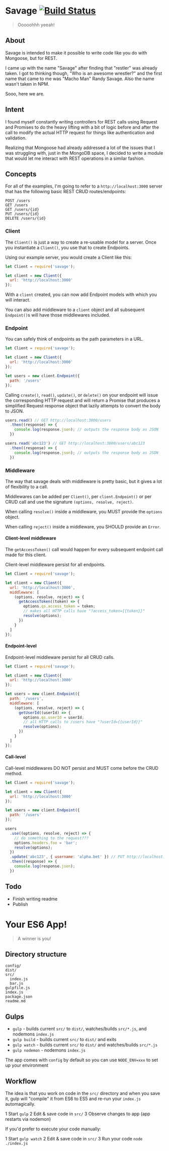 # Savage [![Build Status](https://secure.travis-ci.org/ben-bradley/savage.png)](http://travis-ci.org/ben-bradley/savage)

> Ooooohhh yeeah!

## About

Savage is intended to make it possible to write code like you do with Mongoose, but for REST.

I came up with the name "Savage" after finding that "restler" was already taken.  I got to thinking though, "Who is an awesome wrestler?" and the first name that came to me was "Macho Man" Randy Savage.  Also the name wasn't taken in NPM.

Sooo, here we are.

## Intent

I found myself constantly writing controllers for REST calls using Request and Promises to do the heavy lifting with a bit of logic before and after the call to modify the actual HTTP request for things like authentication and validation.

Realizing that Mongoose had already addressed a lot of the issues that I was struggling with, just in the MongoDB space, I decided to write a module that would let me interact with REST operations in a similar fashion.

## Concepts

For all of the examples, I'm going to refer to a `http://localhost:3000` server that has the following basic REST CRUD routes/endpoints:

```
POST /users
GET /users
GET /users/{id}
PUT /users/{id}
DELETE /users/{id}
```

### Client

The `Client()` is just a way to create a re-usable model for a server.  Once you instantiate a `Client()`, you use that to create Endpoints.

Using our example server, you would create a Client like this:

```javascript
let Client = require('savage');

let client = new Client({
  url: 'http://localhost:3000'
});
```

With a `client` created, you can now add Endpoint models with which you will interact.

You can also add middleware to a `client` object and all subsequent `Endpoint()`s will have those middlewares included.

### Endpoint

You can safely think of endpoints as the path parameters in a URL.

```javascript
let Client = require('savage');

let client = new Client({
  url: 'http://localhost:3000'
});

let users = new client.Endpoint({
  path: '/users'
});
```

Calling `create()`, `read()`, `update()`, or `delete()` on your endpoint will issue the corresponding HTTP request and will return a Promise that produces a simplified Request response object that lazily attempts to convert the body to JSON.

```javascript
users.read() // GET http://localhost:3000/users
  .then((response) => {
    console.log(response.json); // outputs the response body as JSON
  })
```

```javascript
users.read('abc123') // GET http://localhost:3000/users/abc123
  .then((response) => {
    console.log(response.json); // outputs the response body as JSON
  })
```

### Middleware

The way that savage deals with middleware is pretty basic, but it gives a lot of flexibility to a call.

Middlewares can be added per `Client()`, per `client.Endpoint()` or per CRUD call and use the signature `(options, resolve, reject)`.

When calling `resolve()` inside a middleware, you MUST provide the `options` object.

When calling `reject()` inside a middleware, you SHOULD provide an `Error`.

#### Client-level middleware

The `getAccessToken()` call would happen for every subsequent endpoint call made for this client.

Client-level middleware persist for all endpoints.

```javascript
let Client = require('savage');

let client = new Client({
  url: 'http://localhost:3000',
  middleware: [
    (options, resolve, reject) => {
      getAccessToken((token) => {
        options.qs.access_token = token;
        // makes all HTTP calls have "?access_token={{token}}"
        resolve(options);
      })
    }
  ]
});
```

#### Endpoint-level

Endpoint-level middleware persist for all CRUD calls.

```javascript
let Client = require('savage');

let client = new Client({
  url: 'http://localhost:3000'
});

let users = new client.Endpoint({
  path: '/users',
  middleware: [
    (options, resolve, reject) => {
      getUserId((userId) => {
        options.qs.userId = userId;
        // all HTTP calls to /users have "?userId={{userId}}"
        resolve(options);
      })
    }
  ]
});
```

#### Call-level

Call-level middlewares DO NOT persist and MUST come before the CRUD method.

```javascript
let Client = require('savage');

let client = new Client({
  url: 'http://localhost:3000'
});

let users = new client.Endpoint({
  path: '/users'
});

users
  .use((options, resolve, reject) => {
    // do something to the request???
    options.headers.foo = 'bar';
    resolve(options);
  })
  .update('abc123', { username: 'alpha.bet' }) // PUT http://localhost:3000/users/abc123
  .then((response) => {
    console.log(response.json);
  })
```

## Todo

- Finish writing readme
- Publish








# Your ES6 App!

> A winner is you!

## Directory structure

```
config/
dist/
src/
  index.js
  bar.js
gulpfile.js
index.js
package.json
readme.md
```

## Gulps

- `gulp` - builds current `src/` to `dist/`, watches/builds `src/*.js`, and nodemons `index.js`
- `gulp build` - builds current `src/` to `dist/` and exits
- `gulp watch` - builds current `src/` to `dist/` and watches/builds `src/*.js`
- `gulp nodemon` - nodemons `index.js`

The app comes with `config` by default so you can use `NODE_ENV=xxx` to set up your environment

## Workflow

The idea is that you work on code in the `src/` directory and when you save it, gulp will "compile" it from ES6 to ES5 and re-run your `index.js` automagically.

1 Start `gulp`
2 Edit & save code in `src/`
3 Observe changes to app (app restarts via nodemon)

If you'd prefer to execute your code manually:

1 Start `gulp watch`
2 Edit & save code in `src/`
3 Run your code `node ./index.js`

